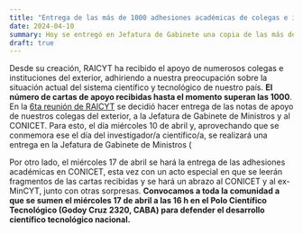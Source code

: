 ```yaml
---
title: "Entrega de las más de 1000 adhesiones académicas de colegas e instituciones del exterior."
date: 2024-04-10
summary: Hoy se entregó en Jefatura de Gabinete una copia de las más de 1000 cartas de apoyo a la Ciencia y Tecnología Argentina recibidas de colegas e instituciones del exterior. Convocamos a toda la comunidad este **miércoles 17 de abril a las 16 h a que nos acompañen en el Polo Científico para realizar la entrega a las autoridades del CONICET.
draft: true
---
```

Desde su creación, RAICYT ha recibido el apoyo de numerosos colegas e instituciones del exterior, adhiriendo a nuestra preocupación sobre la situación actual del sistema científico y tecnológico de nuestro país. **El número de cartas de apoyo recibidas hasta el momento superan las 1000**.
En la [6ta reunión de RAICYT](Resumen6TAreunion.pdf) se decidió hacer entrega de las notas de apoyo de nuestros colegas del exterior, a la Jefatura de Gabinete de Ministros y al CONICET. 
Para esto, el día miércoles 10 de abril y, aprovechando que se conmemora ese el día del investigador/a científico/a, se realizará una entrega en la Jefatura de Gabinete de Ministros (

Por otro lado, el miércoles 17 de abril se hará la entrega de las adhesiones académicas en CONICET, esta vez con un acto especial en que se leerán fragmentos de las cartas recibidas y se hará un abrazo al CONICET y al ex-MinCYT, junto con otras sorpresas. 
**Convocamos a toda la comunidad a que se sumen el miércoles 17 de abril a las 16 h en el Polo Científico Tecnológico (Godoy Cruz 2320, CABA) para defender el desarrollo científico tecnológico nacional.**


